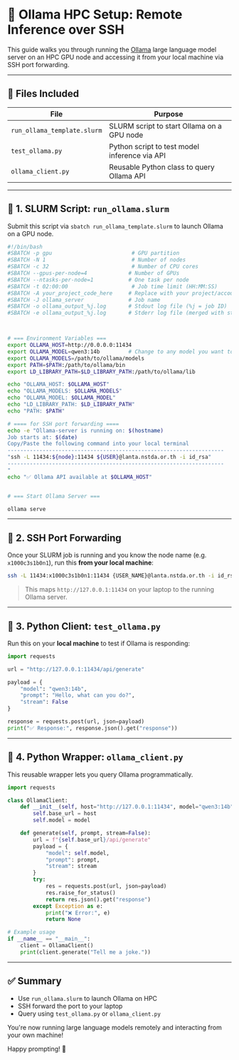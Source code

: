 # 🧠 Ollama HPC Setup: Remote Inference over SSH

This guide walks you through running the [Ollama](https://ollama.com) large language model server on an HPC GPU node and accessing it from your local machine via SSH port forwarding.

---

## 📁 Files Included

| File               | Purpose                                       |
| ------------------ | --------------------------------------------- |
| `run_ollama_template.slurm` | SLURM script to start Ollama on a GPU node    |
| `test_ollama.py`   | Python script to test model inference via API |
| `ollama_client.py` | Reusable Python class to query Ollama API     |

---

## 🚀 1. SLURM Script: `run_ollama.slurm`

Submit this script via `sbatch run_ollama_template.slurm` to launch Ollama on a GPU node.

```bash
#!/bin/bash
#SBATCH -p gpu                         # GPU partition
#SBATCH -N 1                           # Number of nodes
#SBATCH -c 32                          # Number of CPU cores
#SBATCH --gpus-per-node=4             # Number of GPUs
#SBATCH --ntasks-per-node=1           # One task per node
#SBATCH -t 02:00:00                    # Job time limit (HH:MM:SS)
#SBATCH -A your_project_code_here     # Replace with your project/account code
#SBATCH -J ollama_server              # Job name
#SBATCH -o ollama_output_%j.log       # Stdout log file (%j = job ID)
#SBATCH -e ollama_output_%j.log       # Stderr log file (merged with stdout)



# === Environment Variables ===
export OLLAMA_HOST=http://0.0.0.0:11434
export OLLAMA_MODEL=qwen3:14b         # Change to any model you want to use
export OLLAMA_MODELS=/path/to/ollama/models
export PATH=$PATH:/path/to/ollama/bin
export LD_LIBRARY_PATH=$LD_LIBRARY_PATH:/path/to/ollama/lib

echo "OLLAMA_HOST: $OLLAMA_HOST"
echo "OLLAMA_MODELS: $OLLAMA_MODELS"
echo "OLLAMA_MODEL: $OLLAMA_MODEL"
echo "LD_LIBRARY_PATH: $LD_LIBRARY_PATH"
echo "PATH: $PATH"

# ==== for SSH port forwarding ====
echo -e "Ollama-server is running on: $(hostname)
Job starts at: $(date)
Copy/Paste the following command into your local terminal
--------------------------------------------------------------------
"ssh -L 11434:${node}:11434 ${USER}@lanta.nstda.or.th -i id_rsa"
--------------------------------------------------------------------
"
echo "✅ Ollama API available at $OLLAMA_HOST"


# === Start Ollama Server ===

ollama serve


```

---

## 🔐 2. SSH Port Forwarding

Once your SLURM job is running and you know the node name (e.g. `x1000c3s1b0n1`), run this **from your local machine**:

```bash
ssh -L 11434:x1000c3s1b0n1:11434 {USER_NAME}@lanta.nstda.or.th -i id_rsa
```

> This maps `http://127.0.0.1:11434` on your laptop to the running Ollama server.

---

## 🐍 3. Python Client: `test_ollama.py`

Run this on your **local machine** to test if Ollama is responding:

```python
import requests

url = "http://127.0.0.1:11434/api/generate"

payload = {
    "model": "qwen3:14b",
    "prompt": "Hello, what can you do?",
    "stream": False
}

response = requests.post(url, json=payload)
print("✅ Response:", response.json().get("response"))
```

---

## 🔁 4. Python Wrapper: `ollama_client.py`

This reusable wrapper lets you query Ollama programmatically.

```python
import requests

class OllamaClient:
    def __init__(self, host="http://127.0.0.1:11434", model="qwen3:14b"):
        self.base_url = host
        self.model = model

    def generate(self, prompt, stream=False):
        url = f"{self.base_url}/api/generate"
        payload = {
            "model": self.model,
            "prompt": prompt,
            "stream": stream
        }
        try:
            res = requests.post(url, json=payload)
            res.raise_for_status()
            return res.json().get("response")
        except Exception as e:
            print("❌ Error:", e)
            return None

# Example usage
if __name__ == "__main__":
    client = OllamaClient()
    print(client.generate("Tell me a joke."))
```

---

## ✅ Summary

* Use `run_ollama.slurm` to launch Ollama on HPC
* SSH forward the port to your laptop
* Query using `test_ollama.py` or `ollama_client.py`

You're now running large language models remotely and interacting from your own machine!

Happy prompting! 🎉
